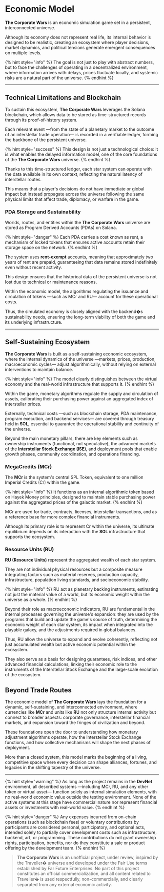 # Economic Model

**The Corporate Wars** is an economic simulation game set in a persistent, interconnected universe.

Although its economy does not represent real life, its internal behavior is designed to be realistic, creating an ecosystem where player decisions, market dynamics, and political tensions generate emergent consequences on multiple levels.

{% hint style="info" %}
The goal is not just to play with abstract numbers, but to face the challenges of operating in a decentralized environment, where information arrives with delays, prices fluctuate locally, and systemic risks are a natural part of the universe.
{% endhint %}

***

## Technical Limitations and Blockchain

To sustain this ecosystem, **The Corporate Wars** leverages the Solana blockchain, which allows data to be stored as time-structured records through its proof-of-history system.

Each relevant event —from the state of a planetary market to the outcome of an interstellar trade operation— is recorded in a verifiable ledger, forming the backbone of the persistent universe.

{% hint style="success" %}
This design is not just a technological choice: it is what enables the delayed information model, one of the core foundations of the **The Corporate Wars** universe.
{% endhint %}

Thanks to this time-structured ledger, each star system can operate with the data available in its own context, reflecting the natural latency of interstellar routes.

This means that a player's decisions do not have immediate or global impact but instead propagate across the universe following the same physical limits that affect trade, diplomacy, or warfare in the game.

### PDA Storage and Sustainability

Worlds, routes, and entities within the **The Corporate Wars** universe are stored as Program Derived Accounts (PDAs) on Solana.

{% hint style="danger" %}
Each PDA carries a cost known as rent, a mechanism of locked tokens that ensures active accounts retain their storage space on the network.
{% endhint %}

The system uses **rent-exempt** accounts, meaning that approximately two years of rent are prepaid, guaranteeing that data remains stored indefinitely even without recent activity.

This design ensures that the historical data of the persistent universe is not lost due to technical or maintenance reasons.

Within the economic model, the algorithms regulating the issuance and circulation of tokens —such as MCr and RU— account for these operational costs.

Thus, the simulated economy is closely aligned with the backend�s sustainability needs, ensuring the long-term viability of both the game and its underlying infrastructure.

***

## Self-Sustaining Ecosystem

**The Corporate Wars** is built as a self-sustaining economic ecosystem, where the internal dynamics of the universe —markets, prices, production, macroeconomic cycles— adjust algorithmically, without relying on external interventions to maintain balance.

{% hint style="info" %}
The model clearly distinguishes between the virtual economy and the real-world infrastructure that supports it.
{% endhint %}

Within the game, monetary algorithms regulate the supply and circulation of assets, calibrating their purchasing power against an aggregated index of interstellar prices.

Externally, technical costs —such as blockchain storage, PDA maintenance, program execution, and backend services— are covered through treasury held in **SOL**, essential to guarantee the operational stability and continuity of the universe.

Beyond the main monetary pillars, there are key elements such as ownership instruments (functional, not speculative), the advanced markets of the **Interstellar Stock Exchange (ISE)**, and deployment pools that enable growth phases, community coordination, and operations financing.

### MegaCredits (MCr)

The **MCr** is the system's central SPL Token, equivalent to one million Imperial Credits (Cr) within the game.

{% hint style="info" %}
It functions as an internal algorithmic token based on Hayek Money principles, designed to maintain stable purchasing power against the aggregated prices of the galactic market.
{% endhint %}

MCr are used for trade, contracts, licenses, interstellar transactions, and as a reference base for more complex financial instruments.

Although its primary role is to represent Cr within the universe, its ultimate equilibrium depends on its interaction with the **SOL** infrastructure that supports the ecosystem.

### Resource Units (RU)

**RU (Resource Units)** represent the aggregated wealth of each star system.

They are not individual physical resources but a composite measure integrating factors such as material reserves, production capacity, infrastructure, population living standards, and socioeconomic stability.

{% hint style="info" %}
RU act as planetary backing instruments, estimating not just the material value of a world, but its economic weight within the universe as a whole.
{% endhint %}

Beyond their role as macroeconomic indicators, RU are fundamental in the internal processes governing the universe's expansion: they are used by the programs that build and update the game's source of truth, determining the economic weight of each star system, its impact when integrated into the playable galaxy, and the adjustments required in global balances.

Thus, RU allow the universe to expand and evolve coherently, reflecting not just accumulated wealth but active economic potential within the ecosystem.

They also serve as a basis for designing guarantees, risk indices, and other advanced financial calculations, linking their economic role to the instruments of the Interstellar Stock Exchange and the large-scale evolution of the ecosystem.

## Beyond Trade Routes

The economic model of **The Corporate Wars** lays the foundation for a dynamic, self-sustaining, and interconnected environment, where currencies like **MCr** and units like **RU** not only structure internal activity but connect to broader aspects: corporate governance, interstellar financial markets, and expansion toward the fringes of civilization and beyond.

These foundations open the door to understanding how monetary adjustment algorithms operate, how the Interstellar Stock Exchange functions, and how collective mechanisms will shape the next phases of deployment.

More than a closed system, this model marks the beginning of a living, competitive space where every decision can shape alliances, fortunes, and legacies in the shifting tapestry of the universe.

***

{% hint style="warning" %}
As long as the project remains in the **DevNet** environment, all described systems —including MCr, RU, and any other token or virtual asset— function solely as internal simulation elements, with no real-world economic value outside the testing environment. None of the active systems at this stage have commercial nature nor represent financial assets or investments with real-world value.
{% endhint %}

{% hint style="danger" %}
Any expenses incurred from on-chain operations (such as blockchain fees) or voluntary contributions by participants are considered personal, participatory, and optional acts, intended solely to partially cover development costs such as infrastructure, backend, art, or programming. These contributions do not grant ownership rights, participation, benefits, nor do they constitute a sale or product offering by the development team.
{% endhint %}

> **The Corporate Wars** is an unofficial project, under review, inspired by the Traveller� universe and developed under the Fair Use terms established by Far Future Enterprises. No part of this project constitutes an official commercialization, and all content related to Traveller� is used respectfully, non-commercially, and clearly separated from any external economic activity.
